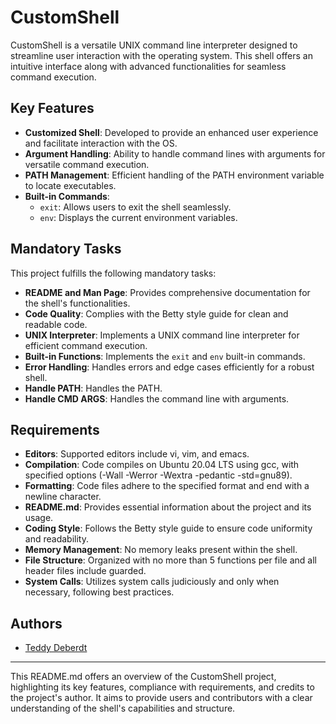 # CustomShell

CustomShell is a versatile UNIX command line interpreter designed to streamline user interaction with the operating system. This shell offers an intuitive interface along with advanced functionalities for seamless command execution.

## Key Features

- **Customized Shell**: Developed to provide an enhanced user experience and facilitate interaction with the OS.
- **Argument Handling**: Ability to handle command lines with arguments for versatile command execution.
- **PATH Management**: Efficient handling of the PATH environment variable to locate executables.
- **Built-in Commands**:
  - `exit`: Allows users to exit the shell seamlessly.
  - `env`: Displays the current environment variables.

## Mandatory Tasks

This project fulfills the following mandatory tasks:
- **README and Man Page**: Provides comprehensive documentation for the shell's functionalities.
- **Code Quality**: Complies with the Betty style guide for clean and readable code.
- **UNIX Interpreter**: Implements a UNIX command line interpreter for efficient command execution.
- **Built-in Functions**: Implements the `exit` and `env` built-in commands.
- **Error Handling**: Handles errors and edge cases efficiently for a robust shell.
- **Handle PATH**: Handles the PATH.
- **Handle CMD ARGS**: Handles the command line with arguments.

## Requirements

- **Editors**: Supported editors include vi, vim, and emacs.
- **Compilation**: Code compiles on Ubuntu 20.04 LTS using gcc, with specified options (-Wall -Werror -Wextra -pedantic -std=gnu89).
- **Formatting**: Code files adhere to the specified format and end with a newline character.
- **README.md**: Provides essential information about the project and its usage.
- **Coding Style**: Follows the Betty style guide to ensure code uniformity and readability.
- **Memory Management**: No memory leaks present within the shell.
- **File Structure**: Organized with no more than 5 functions per file and all header files include guarded.
- **System Calls**: Utilizes system calls judiciously and only when necessary, following best practices.

## Authors

- [Teddy Deberdt](https://github.com/TheWatcher01)

---

This README.md offers an overview of the CustomShell project, highlighting its key features, compliance with requirements, and credits to the project's author. It aims to provide users and contributors with a clear understanding of the shell's capabilities and structure.
